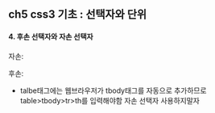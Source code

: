 ## ch5 css3 기초 : 선택자와 단위

#### 4. 후손 선택자와 자손 선택자

자손:

후손:

- talbe태그에는 웹브라우저가 tbody태그를 자동으로 추가하므로 table>tbody>tr>th를 입력해야함 자손 선택자 사용하지말자

